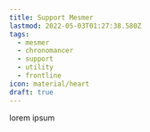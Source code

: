 ```yaml
---
title: Support Mesmer
lastmod: 2022-05-03T01:27:38.580Z
tags:
  - mesmer
  - chronomancer
  - support
  - utility
  - frontline
icon: material/heart
draft: true
---
```

lorem ipsum